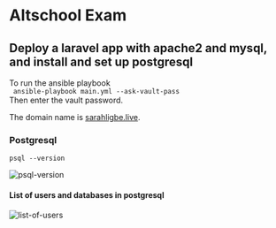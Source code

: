# Altschool Exam
## Deploy a laravel app with apache2 and mysql, and install and set up postgresql
To run the ansible playbook  
``` ansible-playbook main.yml --ask-vault-pass```  
Then enter the vault password.  

The domain name is [sarahligbe.live](https://sarahligbe.live).  

### Postgresql
`psql --version`  

![psql-version](../exam-images/psql-version.jpg)

#### List of users and databases in postgresql  

![list-of-users](../exam-images/psql.jpg)
